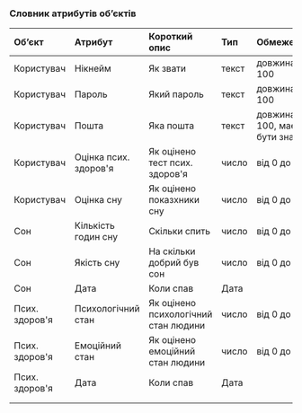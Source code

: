### Словник атрибутів об’єктів

| Об’єкт  | Атрибут | Короткий опис | Тип | Обмеження |
|:-       |:-       |:-             |:-   |:-         |
|Користувач|Нікнейм|Як звати|текст   |довжина < 100   |
|Користувач|Пароль|Який пароль|текст   |довжина < 100 |
|Користувач|Пошта|Яка пошта|текст   |довжина < 100, має бути знак @|
|Користувач|Оцінка псих. здоров'я|Як оцінено тест псих. здоров'я|число   |від 0 до 100|
|Користувач|Оцінка сну|Як оцінено показхники сну|число   |від 0 до 100|
|Сон|Кількість годин сну|Скільки спить|число|від 0 до 24|
|Сон|Якість сну|На скільки добрий був сон|число|від 0 до 5|
|Сон|Дата|Коли спав|Дата||
|Псих. здоров'я|Психологічний стан|Як оцінено психологічний стан людини|число|від 0 до 5|
|Псих. здоров'я|Емоційний стан|Як оцінено емоційний стан людини|число|від 0 до 5|
|Псих. здоров'я|Дата|Коли спав|Дата||
||||||
||||||

